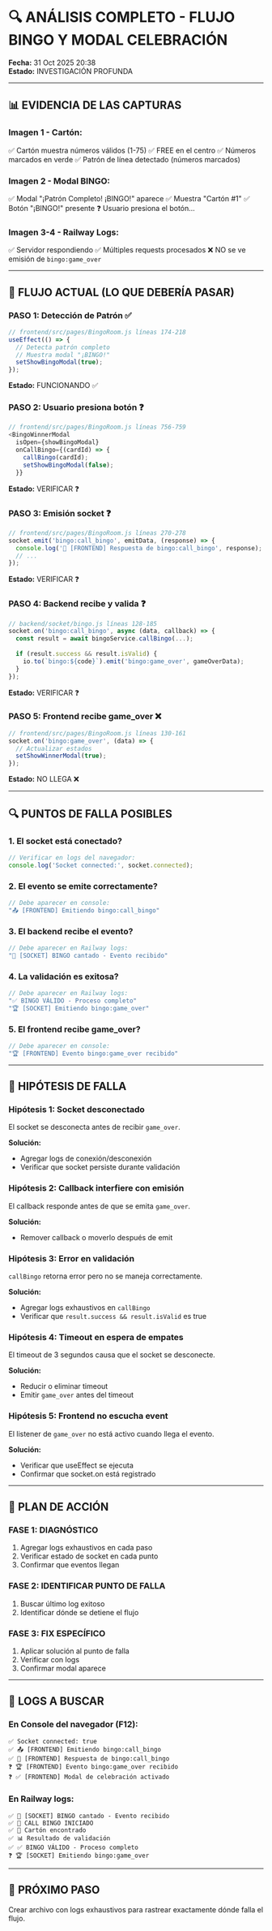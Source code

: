 # 🔍 ANÁLISIS COMPLETO - FLUJO BINGO Y MODAL CELEBRACIÓN

**Fecha:** 31 Oct 2025 20:38  
**Estado:** INVESTIGACIÓN PROFUNDA

---

## 📊 **EVIDENCIA DE LAS CAPTURAS**

### **Imagen 1 - Cartón:**
✅ Cartón muestra números válidos (1-75)
✅ FREE en el centro
✅ Números marcados en verde
✅ Patrón de línea detectado (números marcados)

### **Imagen 2 - Modal BINGO:**
✅ Modal "¡Patrón Completo! ¡BINGO!" aparece
✅ Muestra "Cartón #1"
✅ Botón "¡BINGO!" presente
❓ Usuario presiona el botón...

### **Imagen 3-4 - Railway Logs:**
✅ Servidor respondiendo
✅ Múltiples requests procesados
❌ NO se ve emisión de `bingo:game_over`

---

## 🔄 **FLUJO ACTUAL (LO QUE DEBERÍA PASAR)**

### **PASO 1: Detección de Patrón** ✅
```javascript
// frontend/src/pages/BingoRoom.js líneas 174-218
useEffect(() => {
  // Detecta patrón completo
  // Muestra modal "¡BINGO!"
  setShowBingoModal(true);
});
```
**Estado:** FUNCIONANDO ✅

### **PASO 2: Usuario presiona botón** ❓
```javascript
// frontend/src/pages/BingoRoom.js líneas 756-759
<BingoWinnerModal
  isOpen={showBingoModal}
  onCallBingo={(cardId) => {
    callBingo(cardId);
    setShowBingoModal(false);
  }}
```
**Estado:** VERIFICAR ❓

### **PASO 3: Emisión socket** ❓
```javascript
// frontend/src/pages/BingoRoom.js líneas 270-278
socket.emit('bingo:call_bingo', emitData, (response) => {
  console.log('📨 [FRONTEND] Respuesta de bingo:call_bingo', response);
  // ...
});
```
**Estado:** VERIFICAR ❓

### **PASO 4: Backend recibe y valida** ❓
```javascript
// backend/socket/bingo.js líneas 128-185
socket.on('bingo:call_bingo', async (data, callback) => {
  const result = await bingoService.callBingo(...);
  
  if (result.success && result.isValid) {
    io.to(`bingo:${code}`).emit('bingo:game_over', gameOverData);
  }
});
```
**Estado:** VERIFICAR ❓

### **PASO 5: Frontend recibe game_over** ❌
```javascript
// frontend/src/pages/BingoRoom.js líneas 130-161
socket.on('bingo:game_over', (data) => {
  // Actualizar estados
  setShowWinnerModal(true);
});
```
**Estado:** NO LLEGA ❌

---

## 🔍 **PUNTOS DE FALLA POSIBLES**

### **1. El socket está conectado?**
```javascript
// Verificar en logs del navegador:
console.log('Socket connected:', socket.connected);
```

### **2. El evento se emite correctamente?**
```javascript
// Debe aparecer en console:
"📤 [FRONTEND] Emitiendo bingo:call_bingo"
```

### **3. El backend recibe el evento?**
```javascript
// Debe aparecer en Railway logs:
"🎲 [SOCKET] BINGO cantado - Evento recibido"
```

### **4. La validación es exitosa?**
```javascript
// Debe aparecer en Railway logs:
"✅ BINGO VÁLIDO - Proceso completo"
"🏆 [SOCKET] Emitiendo bingo:game_over"
```

### **5. El frontend recibe game_over?**
```javascript
// Debe aparecer en console:
"🏆 [FRONTEND] Evento bingo:game_over recibido"
```

---

## 🚨 **HIPÓTESIS DE FALLA**

### **Hipótesis 1: Socket desconectado**
El socket se desconecta antes de recibir `game_over`.

**Solución:**
- Agregar logs de conexión/desconexión
- Verificar que socket persiste durante validación

### **Hipótesis 2: Callback interfiere con emisión**
El callback responde antes de que se emita `game_over`.

**Solución:**
- Remover callback o moverlo después de emit

### **Hipótesis 3: Error en validación**
`callBingo` retorna error pero no se maneja correctamente.

**Solución:**
- Agregar logs exhaustivos en `callBingo`
- Verificar que `result.success && result.isValid` es true

### **Hipótesis 4: Timeout en espera de empates**
El timeout de 3 segundos causa que el socket se desconecte.

**Solución:**
- Reducir o eliminar timeout
- Emitir `game_over` antes del timeout

### **Hipótesis 5: Frontend no escucha event**
El listener de `game_over` no está activo cuando llega el evento.

**Solución:**
- Verificar que useEffect se ejecuta
- Confirmar que socket.on está registrado

---

## 🔧 **PLAN DE ACCIÓN**

### **FASE 1: DIAGNÓSTICO**
1. Agregar logs exhaustivos en cada paso
2. Verificar estado de socket en cada punto
3. Confirmar que eventos llegan

### **FASE 2: IDENTIFICAR PUNTO DE FALLA**
1. Buscar último log exitoso
2. Identificar dónde se detiene el flujo

### **FASE 3: FIX ESPECÍFICO**
1. Aplicar solución al punto de falla
2. Verificar con logs
3. Confirmar modal aparece

---

## 📝 **LOGS A BUSCAR**

### **En Console del navegador (F12):**
```
✅ Socket connected: true
✅ 📤 [FRONTEND] Emitiendo bingo:call_bingo
✅ 📨 [FRONTEND] Respuesta de bingo:call_bingo
❓ 🏆 [FRONTEND] Evento bingo:game_over recibido
❓ ✅ [FRONTEND] Modal de celebración activado
```

### **En Railway logs:**
```
✅ 🎲 [SOCKET] BINGO cantado - Evento recibido
✅ 🎯 CALL BINGO INICIADO
✅ 🎴 Cartón encontrado
✅ 📊 Resultado de validación
✅ ✅ BINGO VÁLIDO - Proceso completo
❓ 🏆 [SOCKET] Emitiendo bingo:game_over
```

---

## 🎯 **PRÓXIMO PASO**

Crear archivo con logs exhaustivos para rastrear exactamente dónde falla el flujo.
